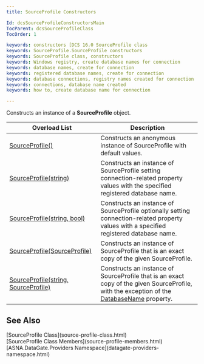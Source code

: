 ```yaml
---
title: SourceProfile Constructors

Id: dcsSourceProfileConstructorsMain
TocParent: dcsSourceProfileClass
TocOrder: 1

keywords: constructors [DCS 16.0 SourceProfile class
keywords: SourceProfile.SourceProfile constructors
keywords: SourceProfile class, constructors
keywords: Windows registry, create database names for connection
keywords: database names, create for connection
keywords: registered database names, create for connection
keywords: database connections, registry names created for connection
keywords: connections, database name created
keywords: how to, create database name for connection

---
```


Constructs an instance of a **SourceProfile** object.
<br />



| Overload List | Description |
| ---- | ---- |
| [ SourceProfile()](source-profile-class-source-profile-constructor1.html) | Constructs an anonymous instance of SourceProfile with default values. |
| [ SourceProfile(string)](source-profile-class-source-profile-constructor2.html) | Constructs an instance of SourceProfile setting connection-related property values with the specified registered database name. |
| [ SourceProfile(string, bool)](source-profile-class-source-profile-constructor3.html) | Constructs an instance of SourceProfile optionally setting connection-related property values with a specified registered database name. |
| [SourceProfile(SourceProfile)](source-profile-class-source-profile-constructor4.html) | Constructs an instance of SourceProfile that is an exact copy of the given SourceProfile. |
| [ SourceProfile(string, SourceProfile)](source-profile-class-source-profile-constructor5.html) | Constructs an instance of SourceProfile that is an exact copy of the given SourceProfile, with the exception of the [DatabaseName](source-profile-class-database-name-property.html) property. |



## See Also

<dl />
      [SourceProfile Class](source-profile-class.html)
      <br />
      [SourceProfile Class Members](source-profile-members.html)
      <br />
      [ASNA.DataGate.Providers Namespace](datagate-providers-namespace.html)

